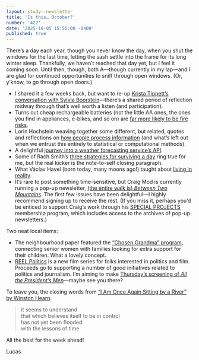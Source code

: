 ```yaml
---
layout: study--newsletter
title: 'Is this… October?'
number: '422'
date: '2025-10-05 15:55:00 -0400'
published: true
---
```


There’s a day each year, though you never know the day, when you shut the windows for the last time, letting the sash settle into the frame for its long winter sleep. Thankfully, we haven’t reached that day yet, but I feel it coming soon. Until then, though, both A—though currently in my lap—and I are glad for continued opportunities to sniff through open windows. (Or, y’know, to go through open doors.)

- I shared it a few weeks back, but want to re-up [Krista Tippett’s conversation with Sylvia Boorstein](https://onbeing.org/programs/sylvia-boorstein-what-we-nurture-2022/)—there’s a shared period of reflection midway through that’s well worth a listen (and participation).
- Turns out cheap rechargeable batteries (not the little AA ones, the ones you find in appliances, e-bikes, and so on) are [far more likely to be fire risks](https://www.theverge.com/news/784966/lumafield-x-ray-ct-scan-lithium-ion-battery-risks-manufacturing-defect).
- Lorin Hochstein weaving together some different, but related, quotes and reflections on [how people process information](https://surfingcomplexity.blog/2025/09/28/a-statistic-is-as-a-statistic-does/) (and what’s left out when we entrust this entirely to statistical or computational methods).
- A delightful [journey into a weather forecasting service’s API](https://entropicthoughts.com/ecmwf-open-data-howto).
- Some of Rach Smith’s [three strategies for surviving a day](https://rachsmith.com/strategies/) ring true for me, but the real kicker is the note-to-self closing paragraph.
- What Václav Havel (born today, many moons ago!) taught about [living in reality](https://bijansabet.com/2025/10/05/when-we-stop-pretending/).
- It’s rare to post something time-sensitive, but Craig Mod is currently running a pop-up newsletter, [(the entire walk is) _Between Two Mountains_](https://craigmod.com/ridgeline/216/). The first few issues have been delightful—I highly recommend signing up to receive the rest. (If you miss it, perhaps you’d be enticed to support Craig’s work through his [SPECIAL PROJECTS](https://craigmod.com/membership/) membership program, which includes access to the archives of pop-up newsletters.)

Two neat local items:

- The neighbourhood paper featured the [“Chosen Grandma” program](https://chosengrandma.ca/), connecting senior women with families looking for extra support for their children. What a lovely concept.
- [REEL Politics](https://reelpolitics.ca/) is a new film series for folks interested in politics and film. Proceeds go to supporting a number of good initiatives related to politics and journalism. I’m aiming to make [Thursday’s screening of _All the President’s Men_](https://www.bytowne.ca/movies/reel-politics-all-the-presidents-men-1976/)—maybe see you there?

To leave you, the closing words from [“I Am Once Again Sitting by a River” by Winston Hearn](https://www.winstonhearn.com/wrote/2025/i-am-once-again-sitting-by-a-river/):

> it seems to understand  
> that which believes itself to be in control  
> has not yet been flooded  
> with the lessons of time

All the best for the week ahead!

Lucas